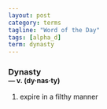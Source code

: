 ```yaml
---
layout: post
category: terms
tagline: "Word of the Day"
tags: [alpha_d]
term: dynasty
---
```


<h3>Dynasty<br/> <small>&mdash; v. (dy<span>&middot;</span>nas<span>&middot;</span>ty)</small></h3>
<p><ol>
<li>expire in a filthy manner</li>
</ol></p>
